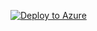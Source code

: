 [![Deploy to Azure](https://aka.ms/deploytoazurebutton)](https://portal.azure.com/#create/Microsoft.Template/uri/https://raw.githubusercontent.com/gramhagen/aml-rl-deploy/master/aml_rl.json)
